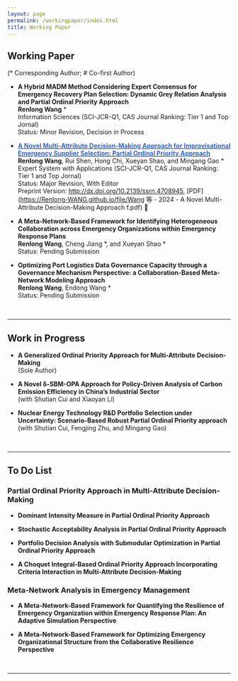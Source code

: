 ```yaml
---
layout: page
permalink: /workingpaper/index.html
title: Working Paper
---
```




## Working Paper
(* Corresponding Author; # Co-first Author)
<br>


- **A Hybrid MADM Method Considering Expert Consensus for Emergency Recovery Plan Selection: Dynamic Grey Relation Analysis and Partial Ordinal Priority Approach** <br>**Renlong Wang** * <br> Information Sciences (SCI-JCR-Q1, CAS Journal Ranking: Tier 1 and Top Jornal) <br>Status: Minor Revision, Decision in Process

- **[<font color='#3366CC'>A Novel Multi-Attribute Decision-Making Approach for Improvisational Emergency Supplier Selection: Partial Ordinal Priority Approach</font>](http://dx.doi.org/10.2139/ssrn.4708945)** <br>**Renlong Wang**, Rui Shen, Hong Chi, Xueyan Shao, and Mingang Gao *<br>Expert System with Applications (SCI-JCR-Q1, CAS Journal Ranking: Tier 1 and Top Jornal) <br>Status: Major Revision, With Editor <br>Preprint Version: http://dx.doi.org/10.2139/ssrn.4708945, [PDF](https://Renlong-WANG.github.io/file/Wang 等 - 2024 - A Novel Multi-Attribute Decision-Making Approach f.pdf) 🔗

- **A Meta-Network-Based Framework for Identifying Heterogeneous Collaboration across Emergency Organizations within Emergency Response Plans** <br>**Renlong Wang**, Cheng Jiang *, and Xueyan Shao * <br>Status: Pending Submission

- **Optimizing Port Logistics Data Governance Capacity through a Governance Mechanism Perspective: a Collaboration-Based Meta-Network Modeling Approach** <br>**Renlong Wang**, Endong Wang * <br>Status: Pending Submission

  <br>

---

## Work in Progress

- **A Generalized Ordinal Priority Approach for Multi-Attribute Decision-Making** <br> (Sole Author)

- **A Novel δ-SBM-OPA Approach for Policy-Driven Analysis of Carbon Emission Efficiency in China’s Industrial Sector** <br> (with Shutian Cui and Xiaoyan Li)

- **Nuclear Energy Technology R&D Portfolio Selection under Uncertainty: Scenario-Based Robust Partial Ordinal Priority approach** <br> (with Shutian Cui, Fengjing Zhu, and Mingang Gao)

  <br>

---

## To Do List

### Partial Ordinal Priority Approach in Multi-Attribute Decision-Making

- **Dominant Intensity Measure in Partial Ordinal Priority Approach** <br>

- **Stochastic Acceptability Analysis in Partial Ordinal Priority Approach**<br>

- **Portfolio Decision Analysis with Submodular Optimization in Partial Ordinal Priority Approach** <br>

- **A Choquet Integral-Based Ordinal Priority Approach Incorporating Criteria Interaction in Multi-Attribute Decision-Making** <br>

### Meta-Network Analysis in Emergency Management

- **A Meta-Network-Based Framework for Quantifying the Resilience of Emergency Organization within Emergency Response Plan: An Adaptive Simulation Perspective** <br>

- **A Meta-Network-Based Framework for Optimizing Emergency Organizational Structure from the Collaborative Resilience Perspective** <br>

  <br>

---
